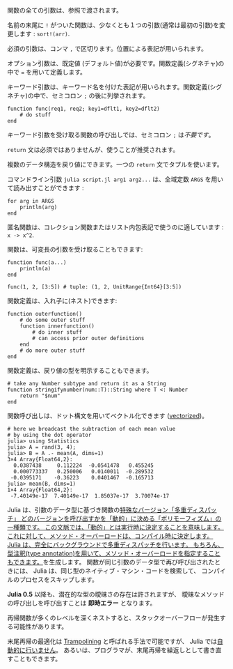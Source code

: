 関数の全ての引数は、参照で渡されます。

名前の末尾に `!` がついた関数は、少なくとも１つの引数(通常は最初の引数)を変更します : `sort!(arr)`.

必須の引数は、コンマ `,` で区切ります。位置による表記が用いられます。

オプション引数は、既定値 (デフォルト値)が必要です。関数定義(シグネチャ)の中で `=` を用いて定義します。

キーワード引数は、キーワード名を付けた表記が用いられます。関数定義(シグネチャ)の中で、セミコロン `;` の後に列挙されます。

````
function func(req1, req2; key1=dflt1, key2=dflt2)
    # do stuff
end
````

キーワード引数を受け取る関数の呼び出しでは、セミコロン `;` は*不要です*。

`return` 文は必須ではありませんが、使うことが推奨されます。

複数のデータ構造を戻り値にできます。一つの `return` 文でタプルを使います。

コマンドライン引数 `julia script.jl arg1 arg2...` は、全域定数 `ARGS` を用いて読み出すことができます :

```
for arg in ARGS
    println(arg)
end
```

匿名関数は、コレクション関数またはリスト内包表記で使うのに適しています : `x -> x^2`.

関数は、可変長の引数を受け取ることもできます:

```
function func(a...)
    println(a)
end

func(1, 2, [3:5]) # tuple: (1, 2, UnitRange{Int64}[3:5])
```

関数定義は、入れ子に(ネスト)できます:

```
function outerfunction()
    # do some outer stuff
    function innerfunction()
        # do inner stuff
        # can access prior outer definitions
    end
    # do more outer stuff
end
```

関数定義は、戻り値の型を明示することもできます。

```
# take any Number subtype and return it as a String
function stringifynumber(num::T)::String where T <: Number
    return "$num"
end
```

関数呼び出しは、ドット構文を用いてベクトル化できます ([vectorized](https://docs.julialang.org/en/v1/manual/functions/#man-vectorized-1))。

```
# here we broadcast the subtraction of each mean value
# by using the dot operator
julia> using Statistics
julia> A = rand(3, 4);
julia> B = A .- mean(A, dims=1)
3×4 Array{Float64,2}:
  0.0387438     0.112224  -0.0541478   0.455245
  0.000773337   0.250006   0.0140011  -0.289532
 -0.0395171    -0.36223    0.0401467  -0.165713
julia> mean(B, dims=1)
1×4 Array{Float64,2}:
 -7.40149e-17  7.40149e-17  1.85037e-17  3.70074e-17
```

Julia は、引数のデータ型に基づき関数の<a class="tooltip" href="#">特殊なバージョン<span>「多重ディスパッチ」
どのバージョンを呼び出すかを「動的」に決める「ポリモーフィズム」の一種類です。
この文脈では、「動的」とは実行時に決定することを意味します。
これに対して、メソッド・オーバーロードは、コンパイル時に決定します。
Julia は、完全にバックグラウンドで多重ディスパッチを行います。
もちろん、型注釈(type annotation)を用いて、メソッド・オーバーロードを指定することもできます。</span></a>を生成します。
関数が同じ引数のデータ型で再び呼び出されたときには、
Julia は、同じ型のネイティブ・マシン・コードを検索して、
コンパイルのプロセスをスキップします。

**Julia 0.5** 以降も、潜在的な型の曖昧さの存在は許されますが、
曖昧なメソッドの呼び出しを呼び出すことは **即時エラー** となります。

再帰関数が多くのレベルを深くネストすると、スタックオーバーフローが発生する可能性があります。

末尾再帰の最適化は
[Trampolining](https://web.archive.org/web/20140420011956/http://blog.zachallaun.com/post/jumping-julia) と呼ばれる手法で可能ですが、
Julia では[自動的に行いません](https://github.com/JuliaLang/julia/issues/4964)。
あるいは、プログラマが、末尾再帰を繰返しとして書き直すこともできます。
